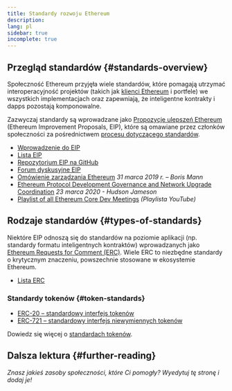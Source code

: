 ```yaml
---
title: Standardy rozwoju Ethereum
description:
lang: pl
sidebar: true
incomplete: true
---
```


## Przegląd standardów {#standards-overview}

Społeczność Ethereum przyjęła wiele standardów, które pomagają utrzymać interoperacyjność projektów (takich jak [klienci Ethereum](/developers/docs/nodes-and-clients/) i portfele) we wszystkich implementacjach oraz zapewniają, że inteligentne kontrakty i dapps pozostają komponowalne.

Zazwyczaj standardy są wprowadzane jako [Propozycje ulepszeń Ethereum](/en/eips/) (Ethereum Improvement Proposals, EIP), które są omawiane przez członków społeczności za pośrednictwem <a href="https://eips.ethereum.org/EIPS/eip-1">procesu dotyczącego standardów</a>.

- [Wprowadzenie do EIP](/en/eips/)
- [Lista EIP](https://eips.ethereum.org/)
- [Repozytorium EIP na GitHub](https://github.com/ethereum/EIPs)
- [Forum dyskusyjne EIP](https://ethereum-magicians.org/c/eips)
- [Omówienie zarządzania Ethereum](https://blog.bmannconsulting.com/ethereum-governance/) _31 marca 2019 r. – Boris Mann_
- [Ethereum Protocol Development Governance and Network Upgrade Coordination](https://hudsonjameson.com/2020-03-23-ethereum-protocol-development-governance-and-network-upgrade-coordination/) _23 marca 2020 - Hudson Jameson_
- [Playlist of all Ethereum Core Dev Meetings](https://www.youtube.com/playlist?list=PLaM7G4Llrb7zfMXCZVEXEABT8OSnd4-7w) _(Playlista YouTube)_

## Rodzaje standardów {#types-of-standards}

Niektóre EIP odnoszą się do standardów na poziomie aplikacji (np. standardy formatu inteligentnych kontraktów) wprowadzanych jako [Ethereum Requests for Comment (ERC)](https://eips.ethereum.org/erc). Wiele ERC to niezbędne standardy o krytycznym znaczeniu, powszechnie stosowane w ekosystemie Ethereum.

- [Lista ERC](https://eips.ethereum.org/erc)

### Standardy tokenów {#token-standards}

- [ERC-20 – standardowy interfejs tokenów](/developers/docs/standards/tokens/erc-20/)
- [ERC-721 – standardowy interfejs niewymiennych tokenów](/developers/docs/standards/tokens/erc-721/)

Dowiedz się więcej o [standardach tokenów](/developers/docs/standards/tokens/).

## Dalsza lektura {#further-reading}

_Znasz jakieś zasoby społeczności, które Ci pomogły? Wyedytuj tę stronę i dodaj je!_
